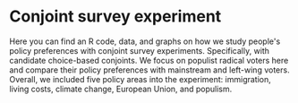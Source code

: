 # Conjoint survey experiment
Here you can find an R code, data, and graphs on how we study people's policy preferences with conjoint survey experiments. Specifically, with candidate choice-based conjoints. We focus on populist radical voters here and compare their policy preferences with mainstream and left-wing voters. Overall, we included five policy areas into the experiment: immigration, living costs, climate change, European Union, and populism.
